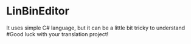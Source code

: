 # LinBinEditor
It uses simple C# language, but it can be a little bit tricky to understand
#Good luck with your translation project!
